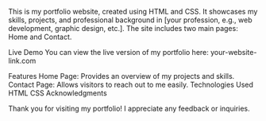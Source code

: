 This is my portfolio website, created using HTML and CSS. It showcases my skills, projects, and professional background in [your profession, e.g., web development, graphic design, etc.]. The site includes two main pages: Home and Contact.

Live Demo
You can view the live version of my portfolio here: your-website-link.com

Features
Home Page: Provides an overview of my projects and skills.
Contact Page: Allows visitors to reach out to me easily.
Technologies Used
HTML
CSS
Acknowledgments

Thank you for visiting my portfolio! I appreciate any feedback or inquiries.

